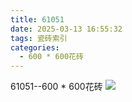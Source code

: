 ```yaml
---
title: 61051
date: 2025-03-13 16:55:32
tags: 瓷砖索引
categories:
  - 600 * 600花砖
---
```


61051--600 * 600花砖
![](/img/ceramic/600_600huazhuan/61051.jpg)